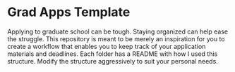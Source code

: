 # Grad Apps Template

Applying to graduate school can be tough.
Staying organized can help ease the struggle.
This repository is meant to be merely an inspiration for you to create a workflow that enables you to keep track of your application materials and deadlines.
Each folder has a README with how I used this structure.
Modify the structure aggressively to suit your personal needs.
